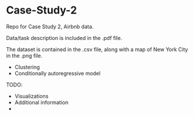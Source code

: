 # Case-Study-2
Repo for Case Study 2, Airbnb data.

Data/task description is included in the .pdf file.

The dataset is contained in the .csv file, along with a map of New York City in the .png file.


- Clustering
- Conditionally autoregressive model

TODO:

- Visualizations
- Additional information
- 